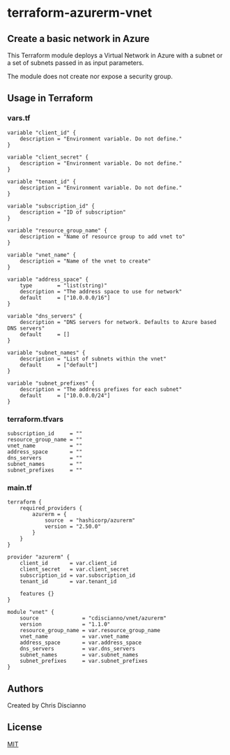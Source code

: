 # terraform-azurerm-vnet

## Create a basic network in Azure

This Terraform module deploys a Virtual Network in Azure with a subnet or a set of subnets passed in as input parameters.

The module does not create nor expose a security group.

## Usage in Terraform

### vars.tf
```hcl
variable "client_id" {
    description = "Environment variable. Do not define."
}

variable "client_secret" {
    description = "Environment variable. Do not define."
}

variable "tenant_id" {
    description = "Environment variable. Do not define."
}

variable "subscription_id" {
    description = "ID of subscription"
}

variable "resource_group_name" {
    description = "Name of resource group to add vnet to"
}

variable "vnet_name" {
    description = "Name of the vnet to create"
}

variable "address_space" {
    type        = "list(string)"
    description = "The address space to use for network"
    default     = ["10.0.0.0/16"]
}

variable "dns_servers" {
    description = "DNS servers for network. Defaults to Azure based DNS servers"
    default     = []
}

variable "subnet_names" {
    description = "List of subnets within the vnet"
    default     = ["default"]
}

variable "subnet_prefixes" {
    description = "The address prefixes for each subnet"
    default     = ["10.0.0.0/24"] 
}
```
### terraform.tfvars
```hcl
subscription_id     = ""
resource_group_name = ""
vnet_name           = ""
address_space       = ""
dns_servers         = ""
subnet_names        = ""
subnet_prefixes     = ""
```

### main.tf
```hcl
terraform {
    required_providers {
        azurerm = {
            source  = "hashicorp/azurerm"
            version = "2.50.0"
        }
    }
}

provider "azurerm" {
    client_id       = var.client_id
    client_secret   = var.client_secret
    subscription_id = var.subscription_id
    tenant_id       = var.tenant_id

    features {}
}

module "vnet" {
    source              = "cdiscianno/vnet/azurerm"
    version             = "1.1.0"
    resource_group_name = var.resource_group_name
    vnet_name           = var.vnet_name
    address_space       = var.address_space
    dns_servers         = var.dns_servers
    subnet_names        = var.subnet_names
    subnet_prefixes     = var.subnet_prefixes
}
```

## Authors

Created by Chris Discianno

## License

[MIT](https://github.com/cdiscianno/terraform-azurerm-vnet/blob/master/LICENSE.MD)
